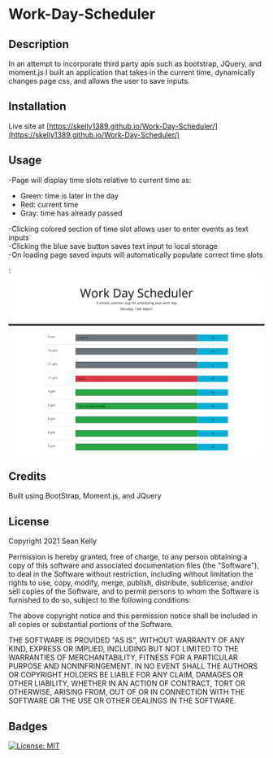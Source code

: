 # Work-Day-Scheduler

## Description

In an attempt to incorporate third party apis such as bootstrap, JQuery, and moment.js I built an application that takes in the
current time, dynamically changes page css, and allows the user to save inputs. 

## Installation

Live site at [https://skelly1389.github.io/Work-Day-Scheduler/](https://skelly1389.github.io/Work-Day-Scheduler/)

## Usage

-Page will display time slots relative to current time as:  
<ul>
<li>Green: time is later in the day</li>
<li>Red: current time</li>
<li>Gray: time has already passed</li>
</ul>
-Clicking colored section of time slot allows user to enter events as text inputs <br>
-Clicking the blue save button saves text input to local storage <br>
-On loading page saved inputs will automatically populate correct time slots  
    
:
    ![Page in action](assets/screenshots/screenshot1.png)
    
## Credits

Built using BootStrap, Moment.js, and JQuery

## License

Copyright 2021 Sean Kelly

Permission is hereby granted, free of charge, to any person obtaining a copy of this software and associated documentation files (the "Software"), to deal in the Software without restriction, including without limitation the rights to use, copy, modify, merge, publish, distribute, sublicense, and/or sell copies of the Software, and to permit persons to whom the Software is furnished to do so, subject to the following conditions:

The above copyright notice and this permission notice shall be included in all copies or substantial portions of the Software.

THE SOFTWARE IS PROVIDED "AS IS", WITHOUT WARRANTY OF ANY KIND, EXPRESS OR IMPLIED, INCLUDING BUT NOT LIMITED TO THE WARRANTIES OF MERCHANTABILITY, FITNESS FOR A PARTICULAR PURPOSE AND NONINFRINGEMENT. IN NO EVENT SHALL THE AUTHORS OR COPYRIGHT HOLDERS BE LIABLE FOR ANY CLAIM, DAMAGES OR OTHER LIABILITY, WHETHER IN AN ACTION OF CONTRACT, TORT OR OTHERWISE, ARISING FROM, OUT OF OR IN CONNECTION WITH THE SOFTWARE OR THE USE OR OTHER DEALINGS IN THE SOFTWARE.

## Badges

[![License: MIT](https://img.shields.io/badge/License-MIT-yellow.svg)](https://opensource.org/licenses/MIT)
